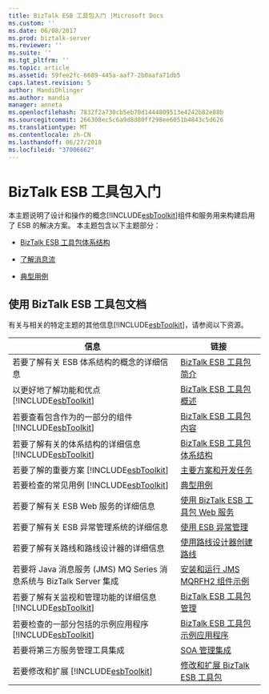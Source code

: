 ```yaml
---
title: BizTalk ESB 工具包入门 |Microsoft Docs
ms.custom: ''
ms.date: 06/08/2017
ms.prod: biztalk-server
ms.reviewer: ''
ms.suite: ''
ms.tgt_pltfrm: ''
ms.topic: article
ms.assetid: 59fee2fc-6689-445a-aaf7-2b0aafa71db5
caps.latest.revision: 5
author: MandiOhlinger
ms.author: mandia
manager: anneta
ms.openlocfilehash: 7832f2a730cb5eb70d1444809513e4242b82e88b
ms.sourcegitcommit: 266308ec5c6a9d8d80ff298ee6051b4843c5d626
ms.translationtype: MT
ms.contentlocale: zh-CN
ms.lasthandoff: 06/27/2018
ms.locfileid: "37006662"
---
```

# <a name="getting-started-with-the-biztalk-esb-toolkit"></a>BizTalk ESB 工具包入门
本主题说明了设计和操作的概念[!INCLUDE[esbToolkit](../includes/esbtoolkit-md.md)]组件和服务用来构建启用了 ESB 的解决方案。 本主题包含以下主题部分：  

-   [BizTalk ESB 工具包体系结构](../esb-toolkit/architecture-of-the-biztalk-esb-toolkit.md)  

-   [了解消息流](../esb-toolkit/understanding-message-flow.md)  

-   [典型用例](../esb-toolkit/typical-use-cases.md)  

## <a name="using-the-biztalk-esb-toolkit-documentation"></a>使用 BizTalk ESB 工具包文档  
 有关与相关的特定主题的其他信息[!INCLUDE[esbToolkit](../includes/esbtoolkit-md.md)]，请参阅以下资源。  


|                                                      信息                                                       |                                                                链接                                                                |
|------------------------------------------------------------------------------------------------------------------------|------------------------------------------------------------------------------------------------------------------------------------|
|                                若要了解有关 ESB 体系结构的概念的详细信息                                 |                [BizTalk ESB 工具包简介](../esb-toolkit/introduction-to-the-biztalk-esb-toolkit.md)                |
|         以更好地了解功能和优点 [!INCLUDE[esbToolkit](../includes/esbtoolkit-md.md)]         |                    [BizTalk ESB 工具包概述](../esb-toolkit/overview-of-the-biztalk-esb-toolkit.md)                    |
|             若要查看包含作为的一部分的组件 [!INCLUDE[esbToolkit](../includes/esbtoolkit-md.md)]             |                    [BizTalk ESB 工具包内容](../esb-toolkit/contents-of-the-biztalk-esb-toolkit.md)                    |
|            若要了解有关的体系结构的详细信息 [!INCLUDE[esbToolkit](../includes/esbtoolkit-md.md)]            |                [BizTalk ESB 工具包体系结构](../esb-toolkit/architecture-of-the-biztalk-esb-toolkit.md)                |
|                 若要了解的重要方案 [!INCLUDE[esbToolkit](../includes/esbtoolkit-md.md)]                  |                    [主要方案和开发任务](../esb-toolkit/key-scenarios-and-development-tasks.md)                    |
|                若要检查的常见用例 [!INCLUDE[esbToolkit](../includes/esbtoolkit-md.md)]                |                                      [典型用例](../esb-toolkit/typical-use-cases.md)                                      |
|                                        若要了解有关 ESB Web 服务的详细信息                                        |             [使用 BizTalk ESB 工具包 Web 服务](../esb-toolkit/using-the-biztalk-esb-toolkit-web-services.md)             |
|                                若要了解有关 ESB 异常管理系统的详细信息                                 |                         [使用 ESB 异常管理](../esb-toolkit/using-esb-exception-management.md)                         |
|                             若要了解有关路线和路线设计器的详细信息                             |          [使用路线设计器创建路线](../esb-toolkit/creating-itineraries-using-itinerary-designer.md)          |
|                若要将 Java 消息服务 (JMS) MQ Series 消息系统与 BizTalk Server 集成                 | [安装和运行 JMS MQRFH2 组件示例](../esb-toolkit/installing-and-running-the-jms-mqrfh2-component-sample.md) |
| 若要了解有关监视和管理功能的详细信息 [!INCLUDE[esbToolkit](../includes/esbtoolkit-md.md)] |            [BizTalk ESB 工具包管理](../esb-toolkit/administration-with-the-biztalk-esb-toolkit.md)            |
|        若要检查的一部分包括的示例应用程序 [!INCLUDE[esbToolkit](../includes/esbtoolkit-md.md)]         |                [BizTalk ESB 工具包示例应用程序](../esb-toolkit/biztalk-esb-toolkit-sample-applications.md)                |
|                                    若要将第三方服务管理工具集成                                    |                             [SOA 管理集成](../esb-toolkit/soa-governance-integration.md)                             |
|                     若要修改和扩展 [!INCLUDE[esbToolkit](../includes/esbtoolkit-md.md)]                      |        [修改和扩展 BizTalk ESB 工具包](../esb-toolkit/modifying-and-extending-the-biztalk-esb-toolkit.md)        |

